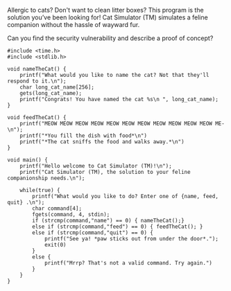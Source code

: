 Allergic to cats? Don't want to clean litter boxes? This program is the solution you’ve been looking for! Cat Simulator (TM) simulates a feline companion without the hassle of wayward fur. 


Can you find the security vulnerability and describe a proof of concept?

```
#include <time.h>
#include <stdlib.h>

void nameTheCat() {
	printf("What would you like to name the cat? Not that they'll respond to it.\n"); 
	char long_cat_name[256];
	gets(long_cat_name);
	printf("Congrats! You have named the cat %s\n ", long_cat_name);
}

void feedTheCat() {
	printf("MEOW MEOW MEOW MEOW MEOW MEOW MEOW MEOW MEOW MEOW MEOW ME-\n");
	printf("*You fill the dish with food*\n")
	printf("*The cat sniffs the food and walks away.*\n")	
}

void main() {
	printf("Hello welcome to Cat Simulator (TM)!\n");
	printf("Cat Simulator (TM), the solution to your feline companionship needs.\n");
	
	while(true) {
		printf("What would you like to do? Enter one of {name, feed, quit} .\n");
		char command[4];
		fgets(command, 4, stdin);
		if (strcmp(command,"name") == 0) { nameTheCat();}
		else if (strcmp(command,"feed") == 0) { feedTheCat(); }
		else if (strcmp(command,"quit") == 0) {
			printf("See ya! *paw sticks out from under the door*.");
			exit(0)
		}
		else {
			printf("Mrrp? That's not a valid command. Try again.")
		}
	}
}

```
